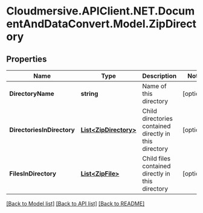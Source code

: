 # Cloudmersive.APIClient.NET.DocumentAndDataConvert.Model.ZipDirectory
## Properties

Name | Type | Description | Notes
------------ | ------------- | ------------- | -------------
**DirectoryName** | **string** | Name of this directory | [optional] 
**DirectoriesInDirectory** | [**List&lt;ZipDirectory&gt;**](ZipDirectory.md) | Child directories contained directly in this directory | [optional] 
**FilesInDirectory** | [**List&lt;ZipFile&gt;**](ZipFile.md) | Child files contained directly in this directory | [optional] 

[[Back to Model list]](../README.md#documentation-for-models) [[Back to API list]](../README.md#documentation-for-api-endpoints) [[Back to README]](../README.md)

